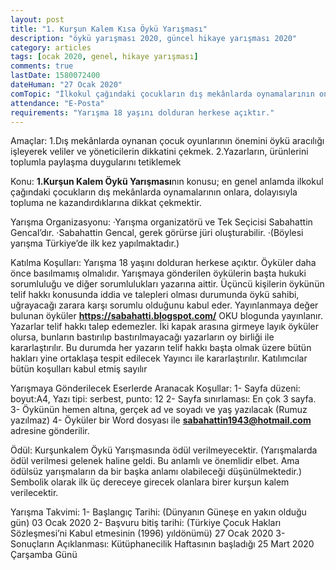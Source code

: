 ```yaml
---
layout: post
title: "1. Kurşun Kalem Kısa Öykü Yarışması"
description: "öykü yarışması 2020, güncel hikaye yarışması 2020"
category: articles
tags: [ocak 2020, genel, hikaye yarışması]
comments: true
lastDate: 1580072400
dateHuman: "27 Ocak 2020"
comTopic: "İlkokul çağındaki çocukların dış mekânlarda oynamalarının onlara, dolayısıyla topluma ne kazandırdıklarına dikkat çekmektir"
attendance: "E-Posta"
requirements: "Yarışma 18 yaşını dolduran herkese açıktır."
---
```


Amaçlar:
1.Dış mekânlarda oynanan çocuk oyunlarının önemini öykü aracılığı işleyerek veliler ve yöneticilerin dikkatini çekmek.
2.Yazarların, ürünlerini toplumla paylaşma duygularını tetiklemek

Konu:
**1.Kurşun Kalem Öykü Yarışması**nın konusu; en genel anlamda ilkokul çağındaki çocukların dış mekânlarda oynamalarının onlara, dolayısıyla topluma ne kazandırdıklarına dikkat çekmektir.

Yarışma Organizasyonu:
·Yarışma organizatörü ve Tek Seçicisi Sabahattin Gencal’dır.
·Sabahattin Gencal, gerek görürse jüri oluşturabilir.
·(Böylesi yarışma Türkiye’de ilk kez yapılmaktadır.)

Katılma Koşulları:
Yarışma 18 yaşını dolduran herkese açıktır.
Öyküler daha önce basılmamış olmalıdır.
Yarışmaya gönderilen öykülerin başta hukuki sorumluluğu ve diğer sorumlulukları yazarına aittir. Üçüncü kişilerin öykünün telif hakkı konusunda iddia ve talepleri olması durumunda öykü sahibi, uğrayacağı zarara karşı sorumlu olduğunu kabul eder.
Yayınlanmaya değer bulunan öyküler **https://sabahatti.blogspot.com/** OKU blogunda yayınlanır. Yazarlar telif hakkı talep edemezler.
İki kapak arasına girmeye layık öyküler olursa, bunların bastırılıp bastırılmayacağı yazarların oy birliği ile kararlaştırılır. Bu durumda her yazarın telif hakkı başta olmak üzere bütün hakları yine ortaklaşa tespit edilecek Yayıncı ile kararlaştırılır.
Katılımcılar bütün koşulları kabul etmiş sayılır                                                                                    

Yarışmaya Gönderilecek Eserlerde Aranacak Koşullar:
1- Sayfa düzeni: boyut:A4, Yazı tipi: serbest, punto: 12
2- Sayfa sınırlaması: En çok 3 sayfa.
3- Öykünün hemen altına, gerçek ad ve soyadı ve yaş yazılacak (Rumuz yazılmaz)
4- Öyküler bir Word dosyası ile **sabahattin1943@hotmail.com** adresine gönderilir.

Ödül:
Kurşunkalem Öykü Yarışmasında ödül verilmeyecektir. (Yarışmalarda ödül verilmesi gelenek haline geldi. Bu anlamlı ve önemlidir elbet. Ama ödülsüz yarışmaların da bir başka anlamı olabileceği düşünülmektedir.)
Sembolik olarak ilk üç dereceye girecek olanlara birer kurşun kalem verilecektir.

Yarışma Takvimi:
1- Başlangıç Tarihi: (Dünyanın Güneşe en yakın olduğu gün) 03 Ocak 2020
2- Başvuru bitiş tarihi: (Türkiye Çocuk Hakları Sözleşmesi’ni Kabul etmesinin (1996)  yıldönümü)   27 Ocak 2020
3- Sonuçların Açıklanması: Kütüphanecilik Haftasının başladığı 25 Mart 2020 Çarşamba Günü
